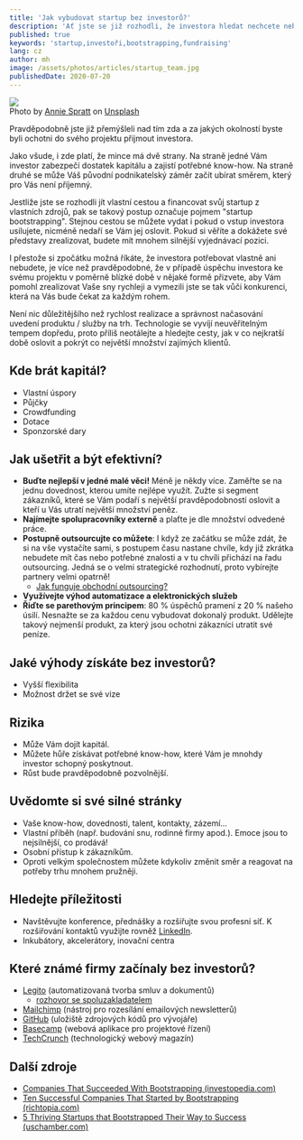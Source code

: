 ```yaml
---
title: 'Jak vybudovat startup bez investorů?'
description: 'Ať jste se již rozhodli, že investora hledat nechcete nebo se Vám jej najít nedaří, pojďme si projít možnosti jak lze vybudovat úspěšný startup i bez velkého základního kapitálu.'
published: true
keywords: 'startup,investoři,bootstrapping,fundraising'
lang: cz
author: mh
image: /assets/photos/articles/startup_team.jpg
publishedDate: 2020-07-20
---
```


<div class="img-box-right">
    <img src="/assets/photos/articles/startup_team.jpg" />
    <br />
    <span class="img-caption">Photo by <a href="https://unsplash.com/@anniespratt?utm_source=unsplash&amp;utm_medium=referral&amp;utm_content=creditCopyText">Annie Spratt</a> on <a href="https://unsplash.com/s/photos/startup?utm_source=unsplash&amp;utm_medium=referral&amp;utm_content=creditCopyText">Unsplash</a></span>
</div>

Pravděpodobně jste již přemýšleli nad tím zda a za jakých
okolností byste byli ochotni do svého projektu přijmout investora.

Jako všude, i zde platí, že mince má dvě strany.
Na straně jedné Vám investor zabezpečí dostatek kapitálu a
zajistí potřebné know-how. Na straně druhé se může Váš původní
podnikatelský záměr začít ubírat směrem, který pro Vás není příjemný.

Jestliže jste se rozhodli jít vlastní cestou a financovat svůj
startup z vlastních zdrojů, pak se takový postup označuje pojmem
"startup bootstrapping". Stejnou cestou se můžete vydat i pokud
o vstup investora usilujete, nicméně nedaří se Vám jej oslovit.
Pokud si věříte a dokážete své představy zrealizovat, budete
mít mnohem silnější vyjednávací pozici.

I přestože si zpočátku možná říkáte, že investora potřebovat 
vlastně ani nebudete, je více než pravděpodobné,
že v případě úspěchu investora ke svému projektu
v poměrně blízké době v nějaké formě přizvete, aby Vám pomohl
zrealizovat Vaše sny rychleji a vymezili jste se tak vůči
konkurenci, která na Vás bude čekat za každým rohem.

Není nic důležitějšího než rychlost realizace a správnost načasování
uvedení produktu / služby na trh. Technologie se vyvíjí
neuvěřitelným tempem dopředu, proto příliš neotálejte
a hledejte cesty, jak v co nejkratší době oslovit a
pokrýt co největší množství zajímých klientů.

## Kde brát kapitál?
- Vlastní úspory
- Půjčky
- Crowdfunding
- Dotace
- Sponzorské dary

## Jak ušetřit a být efektivní?
- **Buďte nejlepší v jedné malé věci!**
Méně je někdy více.
Zaměřte se na jednu dovednost, kterou umíte nejlépe využít.
Zužte si segment zákazníků, které se Vám podaří s největší
pravděpodobností oslovit a kteří u Vás utratí největší množství
peněz.
- **Najímejte spolupracovníky externě** a plaťte je dle
množství odvedené práce.
- **Postupně outsourcujte co můžete**: I když ze začátku se může
zdát, že si na vše vystačíte sami, s postupem času nastane chvíle,
kdy již zkrátka nebudete mít čas nebo potřebné znalosti a v tu
chvíli přichází na řadu outsourcing. Jedná se o velmi strategické
rozhodnutí, proto vybírejte partnery velmi opatrně!
  - [Jak funguje obchodní outsourcing?](/cz/jak-to-funguje)
- **Využívejte výhod automatizace a elektronických služeb**
- **Řiďte se parethovým principem**: 80 % úspěchů pramení z 20 % našeho úsilí.
Nesnažte se za každou cenu vybudovat dokonalý produkt. Udělejte takový
nejmenší produkt, za který jsou ochotni zákazníci utratit své peníze.

## Jaké výhody získáte bez investorů?
- Vyšší flexibilita
- Možnost držet se své vize

## Rizika
- Může Vám dojít kapitál.
- Můžete hůře získávat potřebné know-how, které Vám je mnohdy investor schopný poskytnout. 
- Růst bude pravděpodobně pozvolnější.

## Uvědomte si své silné stránky
- Vaše know-how, dovednosti, talent, kontakty, zázemí…
- Vlastní příběh (např. budování snu, rodinné firmy apod.).
Emoce jsou to nejsilnější, co prodává!
- Osobní přístup k zákazníkům.
- Oproti velkým společnostem můžete kdykoliv změnit směr
a reagovat na potřeby trhu mnohem pružněji.

## Hledejte příležitosti
- Navštěvujte konference, přednášky a rozšiřujte svou profesní síť.
K rozšiřování kontaktů využijte rovněž <a href="https://www.linkedin.com/feed/" target="_blank">LinkedIn</a>.
- Inkubátory, akcelerátory, inovační centra

## Které známé firmy začínaly bez investorů?
- <a href="https://www.legito.cz/" target="_blank">Legito</a> (automatizovaná tvorba smluv a dokumentů)
  - <a href="https://pravo21.online/podcasty21/podcasty21-s-ondrejem-maternou-vybudovat-startup-bez-investora-bylo-tezke-ale-jsme-diky-tomu-flexibilni" target="_blank">rozhovor se spoluzakladatelem</a>
- <a href="https://mailchimp.com/" target="_blank">Mailchimp</a> (nástroj pro rozesílání emailových newsletterů)
- <a href="https://github.com/" target="_blank">GitHub</a> (uložiště zdrojových kódů pro vývojáře)
- <a href="https://basecamp.com/" target="_blank">Basecamp</a> (webová aplikace pro projektové řízení)
- <a href="https://techcrunch.com/" target="_blank">TechCrunch</a> (technologický webový magazín)

## Další zdroje
- <a href="https://www.investopedia.com/articles/investing/082814/companies-succeeded-bootstrapping.asp" target="_blank">Companies That Succeeded With Bootstrapping (investopedia.com)</a>
- <a href="https://richtopia.com/effective-leadership/10-successful-companies-started-bootstrapping-case-studies" target="_blank">Ten Successful Companies That Started by Bootstrapping (richtopia.com)</a>
- <a href="https://www.uschamber.com/co/run/business-financing/bootstrapping-success-startups" target="_blank">5 Thriving Startups that Bootstrapped Their Way to Success (uschamber.com)</a>
